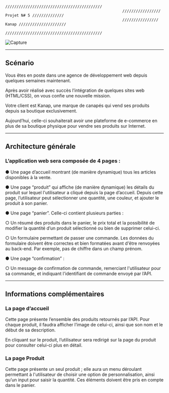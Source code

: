 
                                                         ///////////////////////////////////////////
                                                        ///////////////// Projet N# 5 //////////////
                                                        //////////////// Kanap /////////////////////
                                                        ///////////////////////////////////////////





![Capture](https://user-images.githubusercontent.com/94462048/172205480-944f6151-fbc1-443b-a0aa-e95b6bf09cd2.PNG)







-------------------------------------------------------------------------------------------------------------------------------------------------------------

<h2>Scénario</h2>

Vous êtes en poste dans une agence de développement web depuis quelques semaines maintenant.

Après avoir réalisé avec succès l’intégration de quelques sites web (HTML/CSS), on vous confie une nouvelle mission.

Votre client est Kanap, une marque de canapés qui vend ses produits depuis sa boutique exclusivement.

Aujourd’hui, celle-ci souhaiterait avoir une plateforme de e-commerce en plus de sa boutique physique pour vendre ses produits sur Internet.

--------------------------------------------------------------------------------------------------------------------------------------------------------------

<h2>Architecture générale</h2>

<h3>L’application web sera composée de 4 pages :</h3>

● Une page d’accueil montrant (de manière dynamique) tous les articles disponibles à
la vente.

● Une page “produit” qui affiche (de manière dynamique) les détails du produit sur
lequel l'utilisateur a cliqué depuis la page d’accueil. Depuis cette page, l’utilisateur
peut sélectionner une quantité, une couleur, et ajouter le produit à son panier.

● Une page “panier”. Celle-ci contient plusieurs parties :

  ○ Un résumé des produits dans le panier, le prix total et la possibilité de
  modifier la quantité d’un produit sélectionné ou bien de supprimer celui-ci.
  
  ○ Un formulaire permettant de passer une commande. Les données du
  formulaire doivent être correctes et bien formatées avant d'être renvoyées au
  back-end. Par exemple, pas de chiffre dans un champ prénom.
  
● Une page “confirmation” :

  ○ Un message de confirmation de commande, remerciant l'utilisateur pour sa
    commande, et indiquant l'identifiant de commande envoyé par l’API.
    
    
 ------------------------------------------------------------------------------------------------------------------------------------------------------------
 
 <h2>Informations complémentaires</h2>
 
  <h3>La page d’accueil</h3>
  
  Cette page présente l’ensemble des produits retournés par l’API.
  Pour chaque produit, il faudra afficher l’image de celui-ci, ainsi que son nom et le début de
  sa description.
  
  En cliquant sur le produit, l’utilisateur sera redirigé sur la page du produit pour consulter
  celui-ci plus en détail.
  
  <h3>La page Produit</h3>

  Cette page présente un seul produit ; elle aura un menu déroulant permettant à l'utilisateur
  de choisir une option de personnalisation, ainsi qu’un input pour saisir la quantité. Ces
  éléments doivent être pris en compte dans le panier.
